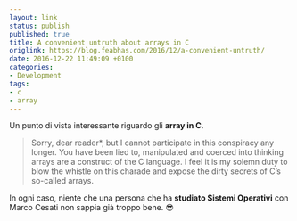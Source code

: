```yaml
---
layout: link
status: publish
published: true
title: A convenient untruth about arrays in C
origlink: https://blog.feabhas.com/2016/12/a-convenient-untruth/ 
date: 2016-12-22 11:49:09 +0100
categories:
- Development
tags:
- c
- array
---
```


Un punto di vista interessante riguardo gli **array in C**.

> Sorry, dear reader*, but I cannot participate in this conspiracy any longer.  You have been lied to, manipulated and coerced into thinking arrays are a construct of the C language.  I feel it is my solemn duty to blow the whistle on this charade and expose the dirty secrets of C’s so-called arrays.

In ogni caso, niente che una persona che ha **studiato Sistemi Operativi** con Marco Cesati non sappia già troppo bene. 😎

